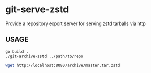 # git-serve-zstd

Provide a repository export server for serving [zstd](https://facebook.github.io/zstd/) tarballs via http

## USAGE

```bash
go build .
./git-archive-zstd ../path/to/repo
```

```bash
wget http://localhost:8080/archive/master.tar.zstd
```
